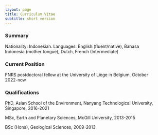 ```yaml
---
layout: page
title: Curriculum Vitae
subtitle: short version
---
```


### Summary
Nationality: Indonesian. Languages: English (fluent/native), Bahasa Indonesia (mother tongue), Dutch, French (Intermediate)

### Current Position
FNRS postdoctoral fellow at the University of Liège in Belgium, October 2022-now

### Qualifications
PhD, Asian School of the Environment, Nanyang Technological University, Singapore, 2016-2021

MSc, Earth and Planetary Sciences, McGill University, 2013-2015

BSc (Hons), Geological Sciences, 2009-2013
